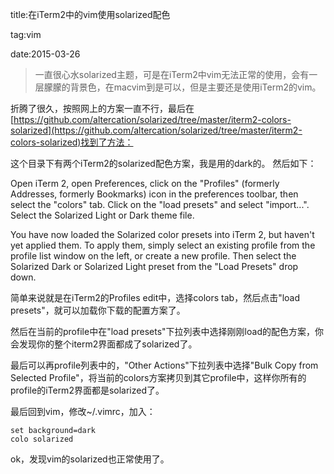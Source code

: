 title:在iTerm2中的vim使用solarized配色

tag:vim

date:2015-03-26

>一直很心水solarized主题，可是在iTerm2中vim无法正常的使用，会有一层朦朦的背景色，在macvim到是可以，但是主要还是使用iTerm2的vim。

折腾了很久，按照网上的方案一直不行，最后在[https://github.com/altercation/solarized/tree/master/iterm2-colors-solarized](https://github.com/altercation/solarized/tree/master/iterm2-colors-solarized)找到了方法：


这个目录下有两个iTerm2的solarized配色方案，我是用的dark的。
然后如下：

Open iTerm 2, open Preferences, click on the "Profiles" (formerly Addresses, formerly Bookmarks) icon in the preferences toolbar, then select the "colors" tab. Click on the "load presets" and select "import...". Select the Solarized Light or Dark theme file.

You have now loaded the Solarized color presets into iTerm 2, but haven't yet applied them. To apply them, simply select an existing profile from the profile list window on the left, or create a new profile. Then select the Solarized Dark or Solarized Light preset from the "Load Presets" drop down.

简单来说就是在iTerm2的Profiles edit中，选择colors tab，然后点击"load presets"，就可以加载你下载的配置方案了。

然后在当前的profile中在"load presets"下拉列表中选择刚刚load的配色方案，你会发现你的整个iterm2界面都成了solarized了。

最后可以再profile列表中的，"Other Actions"下拉列表中选择"Bulk Copy from Selected Profile"，将当前的colors方案拷贝到其它profile中，这样你所有的profile的iTerm2界面都是solarized了。

最后回到vim，修改~/.vimrc，加入：

    set background=dark
    colo solarized

ok，发现vim的solarized也正常使用了。

